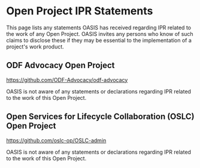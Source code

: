 # Open Project IPR Statements

This page lists any statements OASIS has received regarding IPR related to the work of any 
Open Project. OASIS invites any persons who know of such claims to disclose these if they 
may be essential to the implementation of a project's work product. 

## ODF Advocacy Open Project

https://github.com/ODF-Advocacy/odf-advocacy

OASIS is not aware of any statements or declarations regarding IPR related to the work of this Open Project.

## Open Services for Lifecycle Collaboration (OSLC) Open Project

https://github.com/oslc-op/OSLC-admin

OASIS is not aware of any statements or declarations regarding IPR related to the work of this Open Project.
